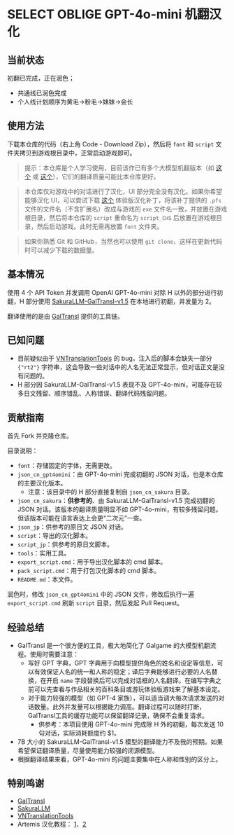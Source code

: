 # SELECT OBLIGE GPT-4o-mini 机翻汉化

## 当前状态

初翻已完成，正在润色；
- 共通线已润色完成
- 个人线计划顺序为黄毛->粉毛->妹妹->会长

## 使用方法

下载本仓库的代码（右上角 Code - Download Zip），然后将 `font` 和 `script` 文件夹拷贝到游戏根目录中，正常启动游戏即可。

> 提示：本仓库是个人学习使用，目前该作已有多个大模型机翻版本（如 [这个](https://github.com/tangqz/select-oblige-zh-machine-translation) 或 [这个](https://2dfan.com/downloads/25546)），它们的翻译质量可能比本仓库更好。

> 本仓库仅对游戏中的对话进行了汉化，UI 部分完全没有汉化。如果你希望能够汉化 UI，可以尝试下载 [这个](https://tieba.baidu.com/p/9094923400) 体验版汉化补丁，将该补丁提供的 `.pfs` 文件的文件名（不含扩展名）改成与游戏的 `exe` 文件名一致，并放置在游戏根目录，然后将本仓库的 `script` 重命名为 `script_CHS` 后放置在游戏根目录，然后启动游戏。此时无需再放置 `font` 文件夹。

> 如果你熟悉 Git 和 GitHub，当然也可以使用 `git clone`，这样在更新代码时可以减少下载的数据量。

## 基本情况

使用 4 个 API Token 并发调用 OpenAI GPT-4o-mini 对除 H 以外的部分进行初翻，H 部分使用 [SakuraLLM-GalTransl-v1.5](https://huggingface.co/SakuraLLM/GalTransl-7B-v1.5) 在本地进行初翻，并发量为 2。

翻译使用的是由 [GalTransl](https://github.com/XD2333/GalTransl) 提供的工具链。

## 已知问题

- 目前疑似由于 [VNTranslationTools](https://github.com/arcusmaximus/VNTranslationTools) 的 bug，注入后的脚本会缺失一部分 `{"rt2"}` 字符串，这会导致一些对话中的人名无法正常显示，但对话正文是没有问题的。
- H 部分因 SakuraLLM-GalTransl-v1.5 表现不及 GPT-4o-mini，可能存在较多日文残留、顺序错乱、人称错误、翻译代码残留问题。

## 贡献指南

首先 Fork 并克隆仓库。

目录说明：
- `font`：存储固定的字体，无需更改。
- `json_cn_gpt4omini`：由 GPT-4o-mini 完成初翻的 JSON 对话，也是本仓库的主要汉化版本。
  - 注意：该目录中的 H 部分直接复制自 `json_cn_sakura` 目录。
- `json_cn_sakura`：**供参考的**、由 SakuraLLM-GalTransl-v1.5 完成初翻的 JSON 对话。该版本的翻译质量明显不如 GPT-4o-mini，有较多残留问题。但该版本可能在语言表达上会更“二次元”一些。
- `json_jp`：供参考的原日文 JSON 对话。
- `script`：导出的汉化脚本。
- `script_jp`：供参考的原日文脚本。
- `tools`：实用工具。
- `export_script.cmd`：用于导出汉化脚本的 cmd 脚本。
- `pack_script.cmd`：用于打包汉化脚本的 cmd 脚本。
- `README.md`：本文件。

润色时，修改 `json_cn_gpt4omini` 中的 JSON 文件，修改后执行一遍 `export_script.cmd` 刷新 `script` 目录，然后发起 Pull Request。

## 经验总结

- GalTransl 是一个很方便的工具，极大地简化了 Galgame 的大模型机翻流程。使用时需要注意：
  - 写好 GPT 字典，GPT 字典用于向模型提供角色的姓名和设定等信息，可以有效保证人名的统一和人称的稳定；译后字典能够进行必要的人名替换，在开启 `name` 字段替换后可以完成对话框的人名翻译。在编写字典之前可以先查看与作品相关的百科条目或游玩体验版游戏来了解基本设定。
  - 对于能力较强的模型（如 GPT-4 家族），可以适当调大每次请求发送的对话数量。此外并发量可以根据能力调高。翻译过程可以随时打断，GalTransl工具的缓存功能可以保留翻译记录，确保不会重复请求。
    - 供参考：本项目使用 GPT-4o-mini 完成除 H 外的初翻，每次发送 10 句对话，实际消耗额度约 $1。
- 7B 大小的 SakuraLLM-GalTransl-v1.5 模型的翻译能力不及我的预期。如果希望保证翻译质量，尽量使用能力较强的闭源模型。
- 根据翻译结果来看，GPT-4o-mini 的问题主要集中在人称和性别的区分上。 

## 特别鸣谢

- [GalTransl](https://github.com/XD2333/GalTransl)
- [SakuraLLM](https://github.com/SakuraLLM/SakuraLLM)
- [VNTranslationTools](https://github.com/arcusmaximus/VNTranslationTools)
- Artemis 汉化教程： [1](https://www.bilibili.com/read/cv13105700/)、[2](https://hasen.hedgehog-qd.xyz/?p=106)
